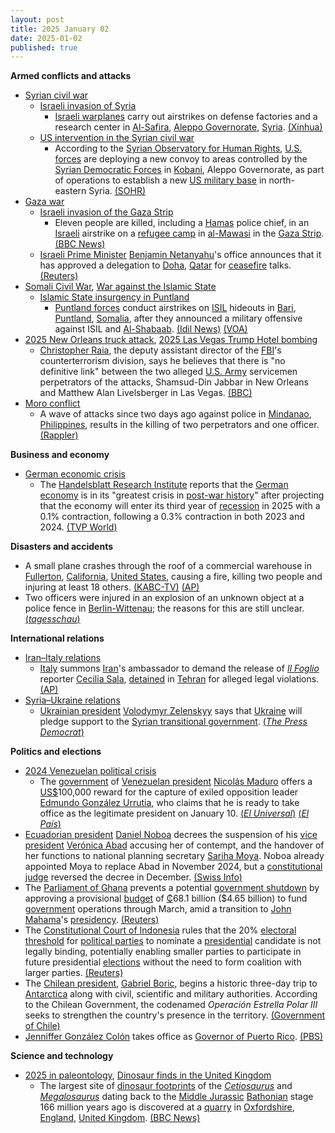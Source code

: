 ```yaml
---
layout: post
title: 2025 January 02
date: 2025-01-02
published: true
---
```



**Armed conflicts and attacks**

* [Syrian civil war](https://en.wikipedia.org/wiki/Syrian_civil_war "Syrian civil war")
  + [Israeli invasion of Syria](https://en.wikipedia.org/wiki/Israeli_invasion_of_Syria_%282024%E2%80%93present%29 "Israeli invasion of Syria (2024–present)")
    - [Israeli warplanes](https://en.wikipedia.org/wiki/Israeli_Air_Force "Israeli Air Force") carry out airstrikes on defense factories and a research center in [Al-Safira](https://en.wikipedia.org/wiki/Al-Safira "Al-Safira"), [Aleppo Governorate](https://en.wikipedia.org/wiki/Aleppo_Governorate "Aleppo Governorate"), [Syria](https://en.wikipedia.org/wiki/Syria "Syria"). [(Xinhua)](https://english.news.cn/20250103/755c955446c44a73a4034e7ca9c6efde/c.html)
  + [US intervention in the Syrian civil war](https://en.wikipedia.org/wiki/US_intervention_in_the_Syrian_civil_war "US intervention in the Syrian civil war")
    - According to the [Syrian Observatory for Human Rights](https://en.wikipedia.org/wiki/Syrian_Observatory_for_Human_Rights "Syrian Observatory for Human Rights"), [U.S. forces](https://en.wikipedia.org/wiki/United_States_Armed_Forces "United States Armed Forces") are deploying a new convoy to areas controlled by the [Syrian Democratic Forces](https://en.wikipedia.org/wiki/Syrian_Democratic_Forces "Syrian Democratic Forces") in [Kobani](https://en.wikipedia.org/wiki/Kobani "Kobani"), Aleppo Governorate, as part of operations to establish a new [US military base](https://en.wikipedia.org/wiki/List_of_American_military_installations "List of American military installations") in north-eastern Syria. [(SOHR)](https://www.syriahr.com/en/352729/)
* [Gaza war](https://en.wikipedia.org/wiki/Gaza_war "Gaza war")
  + [Israeli invasion of the Gaza Strip](https://en.wikipedia.org/wiki/Israeli_invasion_of_the_Gaza_Strip "Israeli invasion of the Gaza Strip")
    - Eleven people are killed, including a [Hamas](https://en.wikipedia.org/wiki/Hamas "Hamas") police chief, in an [Israeli](https://en.wikipedia.org/wiki/Israel "Israel") airstrike on a [refugee camp](https://en.wikipedia.org/wiki/Palestinian_refugee_camp "Palestinian refugee camp") in [al-Mawasi](https://en.wikipedia.org/wiki/Al-Mawasi%2C_Rafah "Al-Mawasi, Rafah") in the [Gaza Strip](https://en.wikipedia.org/wiki/Gaza_Strip "Gaza Strip"). [(BBC News)](https://www.bbc.com/news/articles/cq62dver40yo)
  + [Israeli Prime Minister](https://en.wikipedia.org/wiki/Prime_Minister_of_Israel "Prime Minister of Israel") [Benjamin Netanyahu](https://en.wikipedia.org/wiki/Benjamin_Netanyahu "Benjamin Netanyahu")'s office announces that it has approved a delegation to [Doha](https://en.wikipedia.org/wiki/Doha "Doha"), [Qatar](https://en.wikipedia.org/wiki/Qatar "Qatar") for [ceasefire](https://en.wikipedia.org/wiki/Ceasefire "Ceasefire") talks. [(Reuters)](https://www.reuters.com/world/middle-east/israeli-delegation-resume-ceasefire-talks-doha-pms-office-says-2025-01-02/)
* [Somali Civil War](https://en.wikipedia.org/wiki/Somali_Civil_War_%282009%E2%80%93present%29 "Somali Civil War (2009–present)"), [War against the Islamic State](https://en.wikipedia.org/wiki/War_against_the_Islamic_State "War against the Islamic State")
  + [Islamic State insurgency in Puntland](https://en.wikipedia.org/wiki/Islamic_State_insurgency_in_Puntland "Islamic State insurgency in Puntland")
    - [Puntland forces](https://en.wikipedia.org/wiki/Puntland_Security_Force "Puntland Security Force") conduct airstrikes on [ISIL](https://en.wikipedia.org/wiki/Islamic_State_%E2%80%93_Somalia_Province "Islamic State – Somalia Province") hideouts in [Bari](https://en.wikipedia.org/wiki/Bari%2C_Somalia "Bari, Somalia"), [Puntland](https://en.wikipedia.org/wiki/Puntland "Puntland"), [Somalia](https://en.wikipedia.org/wiki/Somalia "Somalia"), after they announced a military offensive against ISIL and [Al-Shabaab](https://en.wikipedia.org/wiki/Al-Shabaab_%28militant_group%29 "Al-Shabaab (militant group)"). [(Idil News)](https://www.idilnews.com/puntland-forces-conduct-airstrikes-on-isis-positions-in-bari-region/) [(VOA)](https://www.voasomali.com/a/puntland-oo-sheegatay-duqeyn-ka-dhan-ah-daacish/7922007.html)
* [2025 New Orleans truck attack](https://en.wikipedia.org/wiki/2025_New_Orleans_truck_attack "2025 New Orleans truck attack"), [2025 Las Vegas Trump Hotel bombing](https://en.wikipedia.org/wiki/Trump_International_Hotel_Las_Vegas_Tesla_Cybertruck_explosion "Trump International Hotel Las Vegas Tesla Cybertruck explosion")
  + [Christopher Raia](/w/index.php?title=Christopher_Raia&action=edit&redlink=1 "Christopher Raia (page does not exist)"), the deputy assistant director of the [FBI](https://en.wikipedia.org/wiki/FBI "FBI")'s counterterrorism division, says he believes that there is "no definitive link" between the two alleged [U.S. Army](https://en.wikipedia.org/wiki/United_States_Armed_Forces "United States Armed Forces") servicemen perpetrators of the attacks, Shamsud-Din Jabbar in New Orleans and Matthew Alan Livelsberger in Las Vegas. [(BBC)](https://www.bbc.com/news/articles/crl378x8nnjo)
* [Moro conflict](https://en.wikipedia.org/wiki/Moro_conflict "Moro conflict")
  + A wave of attacks since two days ago against police in [Mindanao](https://en.wikipedia.org/wiki/Mindanao "Mindanao"), [Philippines](https://en.wikipedia.org/wiki/Philippines "Philippines"), results in the killing of two perpetrators and one officer. [(Rappler)](https://www.rappler.com/philippines/mindanao/attacks-cops-new-year-eve-december-31-2024/)

**Business and economy**

* [German economic crisis](https://en.wikipedia.org/wiki/German_economic_crisis_%282022%E2%80%93present%29 "German economic crisis (2022–present)")
  + The [Handelsblatt Research Institute](https://en.wikipedia.org/wiki/Handelsblatt "Handelsblatt") reports that the [German economy](https://en.wikipedia.org/wiki/Economy_of_Germany "Economy of Germany") is in its "greatest crisis in [post-war history](https://en.wikipedia.org/wiki/History_of_Germany_%281990%E2%80%93present%29 "History of Germany (1990–present)")" after projecting that the economy will enter its third year of [recession](https://en.wikipedia.org/wiki/Recession "Recession") in 2025 with a 0.1% contraction, following a 0.3% contraction in both 2023 and 2024. [(TVP World)](https://tvpworld.com/84331034/german-recession-projected-to-enter-its-third-year)

**Disasters and accidents**

* A small plane crashes through the roof of a commercial warehouse in [Fullerton](https://en.wikipedia.org/wiki/Fullerton%2C_California "Fullerton, California"), [California](https://en.wikipedia.org/wiki/California "California"), [United States](https://en.wikipedia.org/wiki/United_States "United States"), causing a fire, killing two people and injuring at least 18 others. [(KABC-TV)](https://abc7.com/post/small-plane-crashes-fullerton-resulting-4-alarm-fire-police-say/15742833/) [(AP)](https://apnews.com/article/california-plane-crash-fullerton-08ec23f1c117be7bc07fc9b8f4064f91)
* Two officers were injured in an explosion of an unknown object at a police fence in [Berlin-Wittenau](https://en.wikipedia.org/wiki/Berlin-Wittenau "Berlin-Wittenau"); the reasons for this are still unclear. [(*tagesschau*)](https://www.tagesschau.de/inland/regional/berlin/polizisten-explosion-verletzungen-berlin-100.html)

**International relations**

* [Iran–Italy relations](https://en.wikipedia.org/wiki/Iran%E2%80%93Italy_relations "Iran–Italy relations")
  + [Italy](https://en.wikipedia.org/wiki/Italy "Italy") summons [Iran](https://en.wikipedia.org/wiki/Iran "Iran")'s ambassador to demand the release of *[Il Foglio](https://en.wikipedia.org/wiki/Il_Foglio "Il Foglio")* reporter [Cecilia Sala](https://en.wikipedia.org/wiki/Cecilia_Sala "Cecilia Sala"), [detained](https://en.wikipedia.org/wiki/List_of_foreign_nationals_detained_in_Iran "List of foreign nationals detained in Iran") in [Tehran](https://en.wikipedia.org/wiki/Tehran "Tehran") for alleged legal violations. [(AP)](https://apnews.com/article/italy-iran-journalist-arrest-ambassador-6656e7f9df9db8b7216a180d69dde52c)
* [Syria–Ukraine relations](https://en.wikipedia.org/wiki/Syria%E2%80%93Ukraine_relations "Syria–Ukraine relations")
  + [Ukrainian president](https://en.wikipedia.org/wiki/President_of_Ukraine "President of Ukraine") [Volodymyr Zelenskyy](https://en.wikipedia.org/wiki/Volodymyr_Zelenskyy "Volodymyr Zelenskyy") says that [Ukraine](https://en.wikipedia.org/wiki/Ukraine "Ukraine") will pledge support to the [Syrian transitional government](https://en.wikipedia.org/wiki/First_Syrian_transitional_government "First Syrian transitional government"). [(*The Press Democrat*)](https://www.pressdemocrat.com/article/news/middle-east-latest-ukraine-pledges-support-for-a-new-syria-once-a-key-rus/)

**Politics and elections**

* [2024 Venezuelan political crisis](https://en.wikipedia.org/wiki/2024_Venezuelan_political_crisis "2024 Venezuelan political crisis")
  + The [government](https://en.wikipedia.org/wiki/Government_of_Venezuela "Government of Venezuela") of [Venezuelan president](https://en.wikipedia.org/wiki/President_of_Venezuela "President of Venezuela") [Nicolás Maduro](https://en.wikipedia.org/wiki/Nicol%C3%A1s_Maduro "Nicolás Maduro") offers a [US$](https://en.wikipedia.org/wiki/United_States_dollar "United States dollar")100,000 reward for the capture of exiled opposition leader [Edmundo González Urrutia](https://en.wikipedia.org/wiki/Edmundo_Gonz%C3%A1lez_Urrutia "Edmundo González Urrutia"), who claims that he is ready to take office as the legitimate president on January 10. [(*El Universal*)](https://www.eluniversal.com/politica/198116/gobierno-nacional-ofrece-recompensa-de-100000-por-la-captura-de-edmundo-gonzalez-urrutia) [(*El País*)](https://elpais.com/america/2024-11-25/edmundo-gonzalez-asegura-que-tomara-posesion-como-presidente-el-10-de-enero-en-caracas.html)
* [Ecuadorian president](https://en.wikipedia.org/wiki/President_of_Ecuador "President of Ecuador") [Daniel Noboa](https://en.wikipedia.org/wiki/Daniel_Noboa "Daniel Noboa") decrees the suspension of his [vice president](https://en.wikipedia.org/wiki/Vice_President_of_Ecuador "Vice President of Ecuador") [Verónica Abad](https://en.wikipedia.org/wiki/Ver%C3%B3nica_Abad "Verónica Abad") accusing her of contempt, and the handover of her functions to national planning secretary [Sariha Moya](https://en.wikipedia.org/wiki/Sariha_Moya "Sariha Moya"). Noboa already appointed Moya to replace Abad in November 2024, but a [constitutional judge](https://en.wikipedia.org/wiki/Constitutional_Court_of_Ecuador "Constitutional Court of Ecuador") reversed the decree in December. [(Swiss Info)](https://www.swissinfo.ch/spa/noboa-vuelve-a-designar-vice-interina-de-ecuador-en-medio-de-pugna-con-abad/88668546)
* The [Parliament of Ghana](https://en.wikipedia.org/wiki/Parliament_of_Ghana "Parliament of Ghana") prevents a potential [government shutdown](https://en.wikipedia.org/wiki/Government_shutdown "Government shutdown") by approving a provisional [budget](https://en.wikipedia.org/wiki/Government_budget "Government budget") of [₵](https://en.wikipedia.org/wiki/Ghanaian_cedi "Ghanaian cedi")68.1 billion ($4.65 billion) to fund [government](https://en.wikipedia.org/wiki/Government_of_Ghana "Government of Ghana") operations through March, amid a transition to [John Mahama](https://en.wikipedia.org/wiki/John_Mahama "John Mahama")'s [presidency](https://en.wikipedia.org/wiki/Presidency_of_John_Mahama "Presidency of John Mahama"). [(Reuters)](https://www.reuters.com/world/africa/ghanas-parliament-passes-provisional-budget-averts-government-shutdown-2025-01-03/)
* The [Constitutional Court of Indonesia](https://en.wikipedia.org/wiki/Constitutional_Court_of_Indonesia "Constitutional Court of Indonesia") rules that the 20% [electoral threshold](https://en.wikipedia.org/wiki/Electoral_threshold "Electoral threshold") for [political parties](https://en.wikipedia.org/wiki/List_of_political_parties_in_Indonesia "List of political parties in Indonesia") to nominate a [presidential](https://en.wikipedia.org/wiki/President_of_Indonesia "President of Indonesia") candidate is not legally binding, potentially enabling smaller parties to participate in future presidential [elections](https://en.wikipedia.org/wiki/Elections_in_Indonesia "Elections in Indonesia") without the need to form coalition with larger parties. [(Reuters)](https://www.reuters.com/world/asia-pacific/indonesia-court-says-vote-threshold-presidential-candidates-not-legally-binding-2025-01-02/)
* The [Chilean president](https://en.wikipedia.org/wiki/President_of_Chile "President of Chile"), [Gabriel Boric](https://en.wikipedia.org/wiki/Gabriel_Boric "Gabriel Boric"), begins a historic three-day trip to [Antarctica](https://en.wikipedia.org/wiki/Antarctica "Antarctica") along with civil, scientific and military authorities. According to the Chilean Government, the codenamed *Operación Estrella Polar III* seeks to strengthen the country's presence in the territory. [(Government of Chile)](https://www.gob.cl/noticias/presidente-gabriel-boric-realiza-historico-viaje-polo-sur-operacion-estrella-polar/)
* [Jenniffer González Colón](https://en.wikipedia.org/wiki/Jenniffer_Gonz%C3%A1lez_Col%C3%B3n "Jenniffer González Colón") takes office as [Governor of Puerto Rico](https://en.wikipedia.org/wiki/Governor_of_Puerto_Rico "Governor of Puerto Rico"). [(PBS)](https://www.pbs.org/newshour/nation/puerto-ricos-new-governor-takes-office-amid-anger-following-major-blackout)

**Science and technology**

* [2025 in paleontology](https://en.wikipedia.org/wiki/2025_in_paleontology "2025 in paleontology"), [Dinosaur finds in the United Kingdom](https://en.wikipedia.org/wiki/List_of_dinosaur_finds_in_the_United_Kingdom "List of dinosaur finds in the United Kingdom")
  + The largest site of [dinosaur footprints](https://en.wikipedia.org/wiki/Fossil_track "Fossil track") of the *[Cetiosaurus](https://en.wikipedia.org/wiki/Cetiosaurus "Cetiosaurus")* and *[Megalosaurus](https://en.wikipedia.org/wiki/Megalosaurus "Megalosaurus")* dating back to the [Middle Jurassic](https://en.wikipedia.org/wiki/Middle_Jurassic "Middle Jurassic") [Bathonian](https://en.wikipedia.org/wiki/Bathonian "Bathonian") stage 166 million years ago is discovered at a [quarry](https://en.wikipedia.org/wiki/Quarry "Quarry") in [Oxfordshire](https://en.wikipedia.org/wiki/Oxfordshire "Oxfordshire"), [England](https://en.wikipedia.org/wiki/England "England"), [United Kingdom](https://en.wikipedia.org/wiki/United_Kingdom "United Kingdom"). [(BBC News)](https://www.bbc.com/news/articles/c24nzeqq1l2o)
